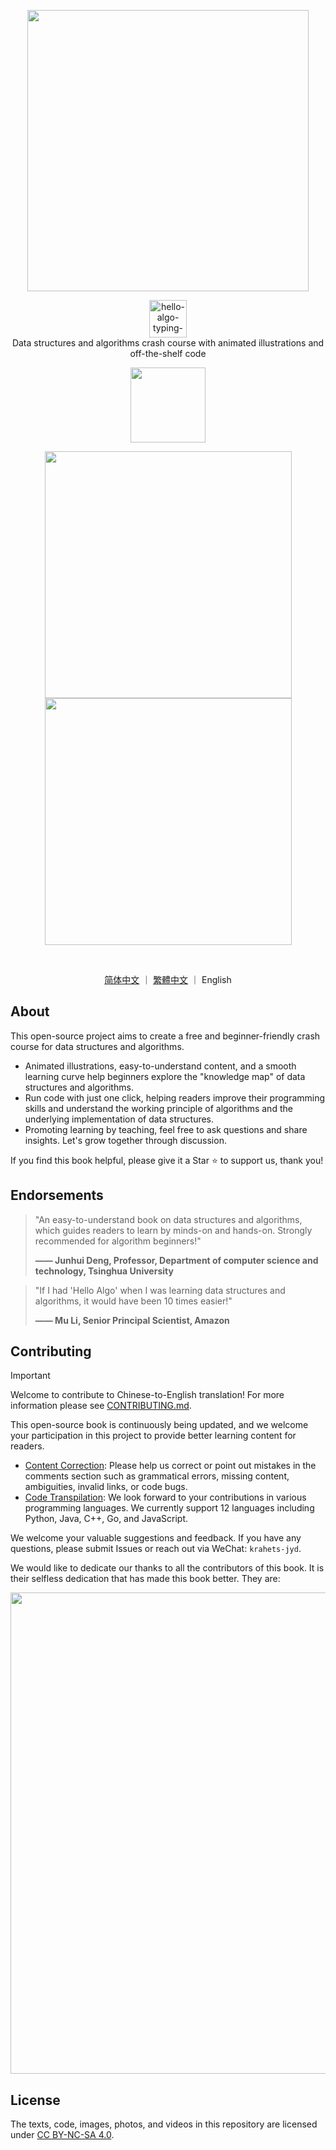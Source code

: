 <p align="center">
  <a href="https://www.hello-algo.com/en/">
    <img src="https://www.hello-algo.com/en/index.assets/hello_algo_header.png" width="450"></a>
</p>

<p align="center">
  <img style="height: 60px;" src="https://readme-typing-svg.demolab.com?font=Noto+Sans+SC&weight=500&duration=3500&pause=2000&color=21C8B8&center=true&vCenter=true&random=false&width=200&lines=Hello%2C+Algo+!" alt="hello-algo-typing-svg" />
  </br>
  Data structures and algorithms crash course with animated illustrations and off-the-shelf code
</p>

<p align="center">
  <a href="https://www.hello-algo.com/en/">
    <img src="https://www.hello-algo.com/en/index.assets/btn_read_online_dark.svg" width="120"></a>
</p>

<p align="center">
  <img src="https://www.hello-algo.com/index.assets/animation.gif" width="395">
  <img src="https://www.hello-algo.com/index.assets/running_code.gif" width="395">
</p>

<p align="center">
  <img src="https://img.shields.io/badge/Python-snow?logo=python&logoColor=3776AB" alt="" />
  <img src="https://img.shields.io/badge/Java-snow?logo=coffeescript&logoColor=FC4C02" alt="" />
  <img src="https://img.shields.io/badge/C%2B%2B-snow?logo=c%2B%2B&logoColor=00599C" alt="" />
  <img src="https://img.shields.io/badge/C-snow?logo=c&logoColor=A8B9CC" alt="" />
  <img src="https://img.shields.io/badge/C%23-snow?logo=csharp&logoColor=512BD4" alt="" />
  <img src="https://img.shields.io/badge/JavaScript-snow?logo=javascript&logoColor=E9CE30" alt="" />
  <img src="https://img.shields.io/badge/Go-snow?logo=go&logoColor=00ADD8" alt="" />
  <img src="https://img.shields.io/badge/Swift-snow?logo=swift&logoColor=F05138" alt="" />
  <img src="https://img.shields.io/badge/Rust-snow?logo=rust&logoColor=000000" alt="" />
  <img src="https://img.shields.io/badge/Ruby-snow?logo=ruby&logoColor=CC342D" alt="" />
  <img src="https://img.shields.io/badge/Kotlin-snow?logo=kotlin&logoColor=7F52FF" alt="" />
  <img src="https://img.shields.io/badge/TypeScript-snow?logo=typescript&logoColor=3178C6" alt="" />
  <img src="https://img.shields.io/badge/Dart-snow?logo=dart&logoColor=0175C2" alt="" />
</p>

<p align="center">
  <a href="https://github.com/krahets/hello-algo">简体中文</a>
  ｜
  <a href="https://github.com/krahets/hello-algo/blob/main/zh-hant/README.md">繁體中文</a>
  ｜
  English
</p>

## About

This open-source project aims to create a free and beginner-friendly crash course for data structures and algorithms.

- Animated illustrations, easy-to-understand content, and a smooth learning curve help beginners explore the "knowledge map" of data structures and algorithms.
- Run code with just one click, helping readers improve their programming skills and understand the working principle of algorithms and the underlying implementation of data structures.
- Promoting learning by teaching, feel free to ask questions and share insights. Let's grow together through discussion.

If you find this book helpful, please give it a Star :star: to support us, thank you!

## Endorsements

> "An easy-to-understand book on data structures and algorithms, which guides readers to learn by minds-on and hands-on. Strongly recommended for algorithm beginners!"
>
> **—— Junhui Deng, Professor, Department of computer science and technology, Tsinghua University**

> "If I had 'Hello Algo' when I was learning data structures and algorithms, it would have been 10 times easier!"
>
> **—— Mu Li, Senior Principal Scientist, Amazon**

## Contributing

> [!Important]
>
> Welcome to contribute to Chinese-to-English translation! For more information please see [CONTRIBUTING.md](CONTRIBUTING.md).

This open-source book is continuously being updated, and we welcome your participation in this project to provide better learning content for readers.

- [Content Correction](https://www.hello-algo.com/en/chapter_appendix/contribution/): Please help us correct or point out mistakes in the comments section such as grammatical errors, missing content, ambiguities, invalid links, or code bugs.
- [Code Transpilation](https://github.com/krahets/hello-algo/issues/15): We look forward to your contributions in various programming languages. We currently support 12 languages including Python, Java, C++, Go, and JavaScript.

We welcome your valuable suggestions and feedback. If you have any questions, please submit Issues or reach out via WeChat: `krahets-jyd`.

We would like to dedicate our thanks to all the contributors of this book. It is their selfless dedication that has made this book better. They are:

<p align="left">
    <a href="https://github.com/krahets/hello-algo/graphs/contributors">
        <img width="770" src="https://contrib.rocks/image?repo=krahets/hello-algo&max=300&columns=16" />
    </a>
</p>

## License

The texts, code, images, photos, and videos in this repository are licensed under [CC BY-NC-SA 4.0](https://creativecommons.org/licenses/by-nc-sa/4.0/).

